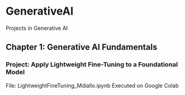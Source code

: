 # GenerativeAI
Projects in Generative AI
## Chapter 1: Generative AI Fundamentals
### Project: Apply Lightweight Fine-Tuning to a Foundational Model
File: LightweightFineTuning_Mdiallo.ipynb
Executed on Google Colab
